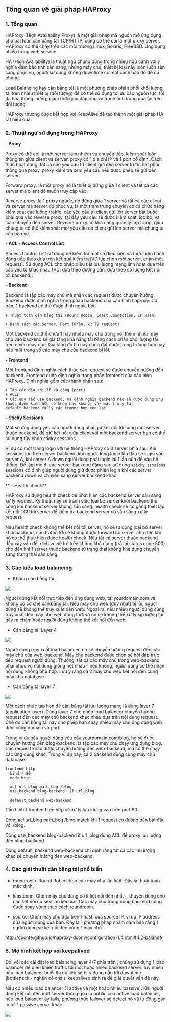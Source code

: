 ## Tổng quan về giải pháp HAProxy

### 1. Tổng quan

HAProxy (High Availability Proxy) là một giải pháp mã nguồn mở ứng dụng cho bài toán cân bằng tải TCP/HTTP, cũng có thể coi là một proxy server. HAProxy có thể chạy trên các mỗi trường Linux, Solaris, FreeBSD. Ứng dụng nhiều trong web service.


HA (High Availability) là thuật ngữ chung dùng trong nhiều ngữ cảnh với ý nghĩa đảm bảo tính sẵn sàng, những máy chủ, thiết bị loại này luôn luôn sẵn sàng phục vụ, người sử dụng không downtime có một cách nào đó để dự phòng. 

Load Balancing hay cân bằng tải là một phương pháp phân phối khối lượng tải trên nhiều thiết bị (đối tượng) để có thể sử dụng tối ưu các nguồn lực, tối đa hóa thông lượng, giảm thời gian đáp ứng và tránh tình trạng quá tải trên đối tượng.

HAProxy thường được kết hợp với KeepAlive để tạo thành một giải pháp HA rất hiệu quả.

### 2. Thuật ngữ sử dụng trong HAProxy

**- Proxy**

Proxy có thể coi là một server làm nhiệm vụ chuyển tiếp, kiểm soát luồn thông tin giữa client và server, proxy có 1 địa chỉ IP và 1 port cố định. Cách thức hoạt động: tất cả các yêu cầu từ client gửi đến server trước hết phải thông qua proxy, proxy kiếm tra xem yêu cầu nếu được phép sẽ gửi đến server.

Forward proxy: là một proxy nó là thiết bị đứng giữa 1 client và tất cả các server mà client đó muốn truy cập vào.

Reverse proxy: là 1 proxy ngược, nó đứng giữa 1 server và tất cả các client và server mà server đó phục vụ, là một trạm trung chuyển có cả chức năng kiểm soát các luồng traffic, các yêu cầu từ client gửi lên server bắt buộc phải qua vào reverse proxy, tại đây yêu cầu sẽ được kiếm soát, lọc bỏ, và luân chuyển đến server. Reverse proxy có khả năng quản lý tập trung, giúp chúng ta có thể kiếm soát mọi yêu cầu do client gửi lên server mà chúng ta cần bảo vệ.

**- ACL - Access Control List**

Access Control List sử dụng để kiểm tra một số điều kiện và thực hiện hành động tiếp theo dựa trên kết quả kiểm tra(VD lựa chọn một server, chặn một request). Sử dụng ACL cho phép điều tiết lưu lượng mạng linh hoạt dựa trên các yếu tố khác nhau (VD: dựa theo đường dẫn, dựa theo số lượng kết nối tới backend).

**- Backend**

Backend là tập các máy chủ mà nhận các request được chuyển hướng. Backend được định nghĩa trong phần backend của cấu hình haproxy. Cơ bản, 1 backend có thể được định nghĩa bởi:

```
+ Thuật toán cân bằng tải (Round Robin, Least Connection, IP Hash)

+ Danh sách các Server, Port (Nhận, xử lý request)
```

Một backend có thể chứa 1 hay nhiều máy chủ trong nó, thêm nhiều máy chủ vào backend sẽ gia tăng khả năng tải bằng cách phân phối lượng tải trên nhiều máy chủ. Gia tăng độ tin cậy cũng đạt được trong trường hợp này nếu một trong số các máy chủ của backend bị lỗi.

**- Frontend**

Một frontend định nghĩa cách thức các request sẽ được chuyển hướng đến backend. Frontend được định nghĩa trong phần frontend của cấu hình HAProxy. Định nghĩa gồm các thành phần sau:

```
+ Tập các địa chỉ IP và cổng (port)
+ ACLs
+ Các quy tắc use_backend, mà định nghĩa backend nào sẽ được dùng phụ thuộc điều kiện ACL có khớp hay không, và/hoặc 1 quy tắt default_backend xử lý các trường hợp còn lại.
```

**- Sticky Sessions**

Một số ứng dụng yêu cầu người dùng phải giữ kết nối tới cùng một server thuộc backend, để giữ kết nối giữa client với một backend server bạn có thể sử dụng tùy chọn sticky sessions.

Ví dụ có một trang login với hệ thống HAProxy có 3 server phía sau. Khi sessions lưu trên server backend, khi người dùng login lần đầu sẽ login vào server A, khi server A down người dùng phải login lại 1 lần nữa để vào hệ thống. Để làm mờ đi các server backend đăng sau sử dụng `sticky sessions` sessions cố định giúp người dùng giữ được phiên login khi các server backend down và chuyển sang server backend khác.

** - Health check**

HAProxy sử dụng health check để phát hiện các backend server sẵn sàng xử lý request. Kỹ thuật này sẽ tránh việc loại bỏ server khỏi backend thủ công khi backend server không sẵn sàng. health check sẽ cố gắng thiết lập kết nối TCP tới server để kiểm tra backend server có sẵn sàng xử lý request.

Nếu health check không thể kết nối tới server, nó sẽ tự động loại bỏ server khởi backend, các traffic tới sẽ không được forward tới server cho đến khi nó có thể thực hiện được health check. Nếu tất cả server thuộc backend đều xảy vấn đề, dịch vụ sẽ trở trên không khả dụng (trả lại status code 500) cho đến khi 1 server thuộc backend từ trạng thái không khả dụng chuyển sang trạng thái sẵn sàng.

### 3. Các kiểu load balancing

- Không cân bằng tải

![](../images/tong-quan-haproxy/i1.png)

Người dùng kết nối trực tiếp đến ứng dụng web, tại yourdomain.com và không có cơ chế cân bằng tải. Nếu máy chủ web (duy nhất) bị lỗi, người dùng sẽ không thể truy xuất đến web. Ngoài ra, nếu nhiều người dùng cùng truy xuất đến máy chủ web đồng thời và nó sẽ không thể xử lý kịp lượng tải gây ra chậm hoặc người dùng không thể kết nối đến web.

- Cân bằng tải Layer 4

![](../images/tong-quan-haproxy/i2.png)

Người dùng truy xuất load balancer, nó sẽ chuyển hướng request đến các máy chủ của web-backend. Máy chủ backend được chọn sẽ hồi đáp trực tiếp request người dùng. Thường, tất cả các máy chủ trong web-backend phải phục vụ nội dung giống hệt nhau – nếu không, người dùng có thể nhận nội dung không phù hợp. Lưu ý rằng cả 2 máy chủ web kết nối đến cùng máy chủ database.

- Cân bằng tải layer 7

![](../images/tong-quan-haproxy/i3.png)

Một cách phức tạp hơn để cân bằng tải lưu lượng mạng là dùng layer 7 (application layer). Dùng layer 7 cho phép load balancer chuyển hướng request đến các máy chủ backend khác nhau dựa trên nội dung request. Chế độ cân bằng tải này cho phép bạn chạy nhiều máy chủ ứng dụng web dưới cùng domain và port

Trong ví dụ nếu người dùng yêu cầu yourdomain.com/blog, họ sẽ được chuyển hướng đến blog-backend, là tập các máy chủ chạy ứng dụng blog. Các request khác được chuyển hướng đến web-backend, mà có thể chạy các ứng dụng khác. Trong ví dụ này, cả 2 backend dùng cùng máy chủ database.

```
frontend http
  bind *:80
  mode http

  acl url_blog path_beg /blog
  use_backend blog-backend .if url_blog

  default_backend web-backend
```


Cấu hình 1 frontend tên http sẽ xử lý lưu lượng vào trên port 80.

Dòng acl url_blog path_beg /blog match khi 1 request có đường dẫn bắt đầu với /blog.

Dòng use_backend blog-backend if url_blog dùng ACL để proxy lưu lượng đến blog-backend.

Dòng default_backend web-backend chỉ định rằng tất cả các lưu lượng khác sẽ chuyển hướng đến web-backend.

### 4. Các giải thuật cân bằng tải phổ biến

- roundrobin :Round Robin chọn các máy chủ lần lượt. Đây là thuật toán mặc định.

- leastconn: Chọn máy chủ đang có ít kết nối đến nhất – khuyên dùng cho các kết nối có session kéo dài. Các máy chủ trong cùng backend cũng được xoay vòng theo cách roundrobin.

- source: Chọn máy chủ dựa trên 1 hash của source IP, ví dụ IP address của người dùng của bạn. Đây là 1 phương pháp nhằm đảm bảo rằng 1 người dùng sẽ kết nối đến cùng 1 máy chủ.

http://cbonte.github.io/haproxy-dconv/configuration-1.4.html#4.2-balance

### 5. Mô hình kết hợp với keepalived

Đối với các cài đặt load balancing layer 4/7 phía trên , chúng sử dụng 1 load balancer để điều khiển traffic tới một hoặc nhiều backend server. tuy nhiên nếu load balancer bị lỗi thì dữ liệu sẽ bị ứ đọng dẫn tới downtime (bottleneck - nghẽn cổ chai). keepalived sinh ra để giải quyết vấn đề này.

Nếu có nhiều load balancer (1 active và một hoặc nhiều passive). Khi người dùng kết nối đến một server thông qua ip public của active load balancer, nếu load balancer ấy fails, phương thức failover sẽ detect nó và tự động gán ip tới 1 passive server khác.

![](../images/tong-quan-haproxy/i4.gif)






























